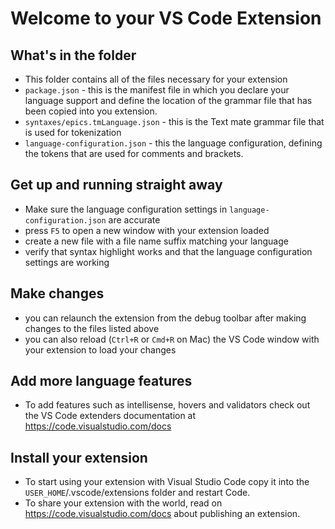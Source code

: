 # Welcome to your VS Code Extension

## What's in the folder

* This folder contains all of the files necessary for your extension
* `package.json` - this is the manifest file in which you declare your language support and define the location of the grammar file that has been copied into you extension.
* `syntaxes/epics.tmLanguage.json` - this is the Text mate grammar file that is used for tokenization
* `language-configuration.json` - this the language configuration, defining the tokens that are used for comments and brackets.

## Get up and running straight away

* Make sure the language configuration settings in `language-configuration.json` are accurate
* press `F5` to open a new window with your extension loaded
* create a new file with a file name suffix matching your language
* verify that syntax highlight works and that the language configuration settings are working

## Make changes

* you can relaunch the extension from the debug toolbar after making changes to the files listed above
* you can also reload (`Ctrl+R` or `Cmd+R` on Mac) the VS Code window with your extension to load your changes

## Add more language features

* To add features such as intellisense, hovers and validators check out the VS Code extenders documentation at <https://code.visualstudio.com/docs>

## Install your extension

* To start using your extension with Visual Studio Code copy it into the `USER_HOME`/.vscode/extensions folder and restart Code.
* To share your extension with the world, read on <https://code.visualstudio.com/docs> about publishing an extension.
